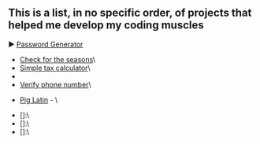 ## This is a list, in no specific order, of projects that helped me develop my coding muscles

►  [Password Generator](https://github.com/thesergioliveira/passwordGenerator/blob/73f955f80d38de051a0c80c0e434161066d44070/passwordGenerator.js#L14)
- [Check for the seasons](https://github.com/thesergioliveira/liveCoding/blob/1ee6ab5ae02a881311fd7013699ae1e30fcbe539/jan/myindex.js#L122)\
- [Simple tax calculator](https://github.com/thesergioliveira/liveCoding/blob/1ee6ab5ae02a881311fd7013699ae1e30fcbe539/jan/28-01/index.js#L23)\
- [Counting spaces]:\
- [Verify phone number](https://github.com/thesergioliveira/liveCoding/blob/1ee6ab5ae02a881311fd7013699ae1e30fcbe539/jan/28-01/index.js#L55)\
* [Pig Latin]() - \
- []:\
- []:\
- []:\




<!--
**thesergioliveira/thesergioliveira** is a ✨ _special_ ✨ repository because its `README.md` (this file) appears on your GitHub profile.

Here are some ideas to get you started:

- � I’m currently working on ...
- � I’m currently learning ...
- � I’m looking to collaborate on ...
- � I’m looking for help with ...
- � Ask me about ...
- � How to reach me: ...
- � Pronouns: ...
- ⚡ Fun fact: ...
<p> <img width="35" align="right" src="https://img.icons8.com/color/48/000000/high-five--v2.png"/></p>
-->
